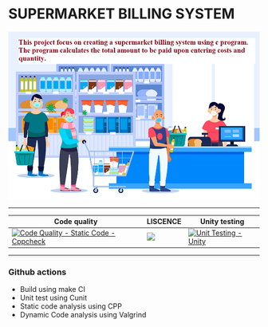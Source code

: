 # SUPERMARKET BILLING SYSTEM

![supermarket](https://github.com/malavika-m/helloworld/blob/30cdc3eee1d35f5fb3bc7020504d8778974e712d/pic_mini2.png)
<hr>

Code quality | LISCENCE |Unity testing
   ---|----|-----
[![Code Quality - Static Code - Cppcheck](https://github.com/malavika-m/mini_project/actions/workflows/c-cpp.yml/badge.svg)](https://github.com/malavika-m/mini_project/actions/workflows/c-cpp.yml)| <img src="https://img.shields.io/badge/LISCENCE-MIT-yellow">|[![Unit Testing - Unity](https://github.com/malavika-m/mini_project/actions/workflows/unity.yml/badge.svg)](https://github.com/malavika-m/mini_project/actions/workflows/unity.yml)

<hr>

### Github actions

- Build using make CI
- Unit test using Cunit
- Static code analysis using CPP
- Dynamic Code analysis using Valgrind
